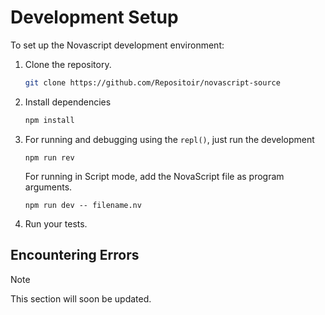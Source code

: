 # Development Setup

To set up the Novascript development environment:

1. Clone the repository.
   ```bash
   git clone https://github.com/Repositoir/novascript-source
   ```
2. Install dependencies
    ```bash
   npm install
    ```
3. For running and debugging using the `repl()`, just run the development

   ```shell
   npm run rev
   ```
   
   For running in Script mode, add the NovaScript file as program arguments.

   ```shell
   npm run dev -- filename.nv
   ```
4. Run your tests.

## Encountering Errors

> [!NOTE]
> This section will soon be updated.

